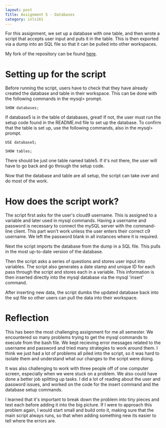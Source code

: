 ```yaml
---
layout: post
Title: Assignment 5 - Databases
category: inls161
---
```


For this assignment, we set up a database with one table, and then wrote a script that accepts user input and 
puts it in the table. This is then exported via a dump into an SQL file so that it can be pulled into other 
workspaces. 

My fork of the repository can be found [here](https://github.com/ohreagano/mcrgirls-assignment-5).


# Setting up for the script

Before running the script, users have to check that they have already created the database and table in their 
workspace. This can be done with the following commands in the mysql> prompt.

`SHOW databases;`

If database5 is in the table of databases, great! If not, the user must run the setup code found in the README.md 
file to set up the database. To confirm that the table is set up, use the following commands, also in the mysql> prompt.

`USE database5;`

`SHOW tables;`

There should be just one table named table5. If it's not there, the user will have to go back and go through the setup code.

Now that the database and table are all setup, the script can take over and do most of the work. 


# How does the script work?

The script first asks for the user's cloud9 username. This is assigned to a variable and later used in mysql commands. 
Having a username and password is necessary to connect the mySQL server with the command-line client. This part won't work unless
the user enters their correct c9 username. We left the password blank in all instances where it is required.

Next the script imports the database from the dump in a SQL file. This pulls in the most up-to-date version of the database.

Then the script asks a series of questions and stores user input into variables. The script also generates a date stamp and unique
ID for each pass through the script and stores each in a variable. This information is then inserted directly into
the mysql database via the mysql 'insert' command.

After inserting new data, the script dumbs the updated database back into the sql file so other users can pull the data
into their workspace.


# Reflection

This has been the most challenging assignment for me all semester. We encountered so many problems trying to get the mysql 
commands to execute from the bash file. We kept recieving error messages related to the username and password and tried 
many strategies to work around them. I think we just had a lot of problems all piled into the script, so it was hard to 
isolate them and understand what our changes to the script were doing.

It was also challenging to work with three people off of one computer screen, especially when we were stuck on a problem. We also
could have done a better job splitting up tasks. I did a lot of reading about the user and password issues, and worked on the
code for the insert command and the database setup commands.

I learned that it's important to break down the problem into tiny pieces and test each before adding it into the big picture.
If I were to approach this problem again, I would start small and build onto it, making sure that the main script always runs,
so that when adding something new its easier to tell where the errors are.

